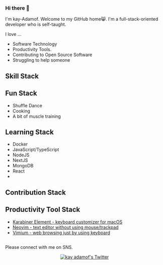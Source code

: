 ### Hi there 👋

I'm kay-Adamof. Welcome to my GitHub home😸. I'm a full-stack-oriented developer who is self-taught.

I love ...

- Software Technology 
- Productivity Tools.
- Contributing to Open Source Software 
- Struggling to help someone 

## Skill Stack

## Fun Stack

- Shuffle Dance
- Cooking
- A bit of muscle training

## Learning Stack

- Docker
- JavaScript/TypeScript
- NodeJS
- NextJS
- MongoDB
- React
- 

## Contribution Stack

## Productivity Tool Stack

- [Karabiner Element - keyboard customizer for macOS](https://karabiner-elements.pqrs.org/)
- [Neovim - text editor without using mouse/trackpad](https://neovim.io/)
- [Vimium - web browsing just by using keyboard]()
## 
Please connect with me on SNS.

<p align="center">
  <a href="http://twitter.com/_adamof_">
    <img src="https://img.shields.io/twitter/follow/_adamof_?color=blue&label=Twitter&logo=twitter&style=for-the-badge" alt="kay adamof's Twitter"/>
  </a>
</p>

<!--
Here are some ideas to get you started:

- 🔭 I’m currently working on ...
- 🌱 I’m currently learning ...
- 👯 I’m looking to collaborate on ...
- 🤔 I’m looking for help with ...
- 💬 Ask me about ...
- 📫 How to reach me: ...
- 😄 Pronouns: ...
- ⚡ Fun fact: ...
-->
